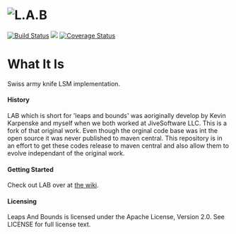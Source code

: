 ![L.A.B](https://github.com/jnthnclt/lab/wiki/images/lab-logo.png)
=========

[![Build Status](https://travis-ci.org/jnthnclt/lab.png)](https://travis-ci.org/jnthnclt/lab)
[![][license img]][license]
[![Coverage Status](https://coveralls.io/repos/github/jnthnclt/lab/badge.svg?branch=master)](https://coveralls.io/github/jnthnclt/lab?branch=master)

# What It Is
Swiss army knife LSM implementation.

#### History
LAB which is short for 'leaps and bounds' was aoriginally develop by Kevin Karpenske and myself when we both worked at JiveSoftware LLC. This is a fork of that original work. Even though the orginal code base was int the open source it was never published to maven central. This repository is in an effort to get these codes release to maven central and also allow them to evolve independant of the original work.


#### Getting Started
Check out LAB over at [the wiki](https://github.com/jnthnclt/lab/wiki).

#### Licensing
Leaps And Bounds is licensed under the Apache License, Version 2.0. See LICENSE for full license text.

[license]:LICENSE
[license img]:https://img.shields.io/badge/License-Apache%202-blue.svg

